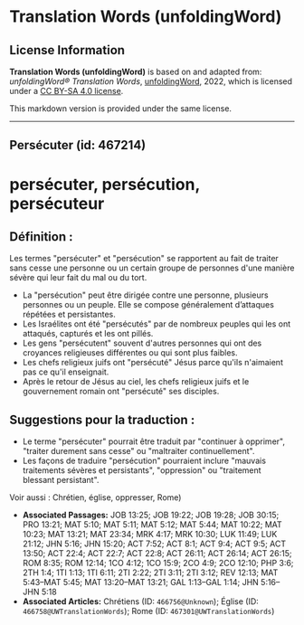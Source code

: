# Translation Words (unfoldingWord)

## License Information

**Translation Words (unfoldingWord)** is based on and adapted from: _unfoldingWord® Translation Words_, [unfoldingWord](https://unfoldingword.org/utw), 2022, which is licensed under a [CC BY-SA 4.0 license](https://creativecommons.org/licenses/by-sa/4.0/legalcode.en).

This markdown version is provided under the same license.



--------------------------------

## Persécuter (id: 467214)

persécuter, persécution, persécuteur
====================================

Définition :
------------

Les termes "persécuter" et "persécution" se rapportent au fait de traiter sans cesse une personne ou un certain groupe de personnes d'une manière sévère qui leur fait du mal ou du tort.

* La "persécution" peut être dirigée contre une personne, plusieurs personnes ou un peuple. Elle se compose généralement d’attaques répétées et persistantes.
* Les Israélites ont été "persécutés" par de nombreux peuples qui les ont attaqués, capturés et les ont pillés.
* Les gens "persécutent" souvent d'autres personnes qui ont des croyances religieuses différentes ou qui sont plus faibles.
* Les chefs religieux juifs ont "persécuté" Jésus parce qu'ils n'aimaient pas ce qu'il enseignait.
* Après le retour de Jésus au ciel, les chefs religieux juifs et le gouvernement romain ont "persécuté" ses disciples.

Suggestions pour la traduction :
--------------------------------

* Le terme "persécuter" pourrait être traduit par "continuer à opprimer", "traiter durement sans cesse" ou "maltraiter continuellement".
* Les façons de traduire "persécution" pourraient inclure "mauvais traitements sévères et persistants", "oppression" ou "traitement blessant persistant".

Voir aussi : Chrétien, église, oppresser, Rome)

* **Associated Passages:** JOB 13:25; JOB 19:22; JOB 19:28; JOB 30:15; PRO 13:21; MAT 5:10; MAT 5:11; MAT 5:12; MAT 5:44; MAT 10:22; MAT 10:23; MAT 13:21; MAT 23:34; MRK 4:17; MRK 10:30; LUK 11:49; LUK 21:12; JHN 5:16; JHN 15:20; ACT 7:52; ACT 8:1; ACT 9:4; ACT 9:5; ACT 13:50; ACT 22:4; ACT 22:7; ACT 22:8; ACT 26:11; ACT 26:14; ACT 26:15; ROM 8:35; ROM 12:14; 1CO 4:12; 1CO 15:9; 2CO 4:9; 2CO 12:10; PHP 3:6; 2TH 1:4; 1TI 1:13; 1TI 6:11; 2TI 2:22; 2TI 3:11; 2TI 3:12; REV 12:13; MAT 5:43–MAT 5:45; MAT 13:20–MAT 13:21; GAL 1:13–GAL 1:14; JHN 5:16–JHN 5:18
* **Associated Articles:** Chrétiens (ID: `466756@Unknown`); Église (ID: `466758@UWTranslationWords`); Rome (ID: `467301@UWTranslationWords`)

